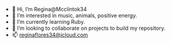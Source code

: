 - 👋 Hi, I’m Regina@Mcclintok34
- 👀 I’m interested in music, animals, positive energy. 
- 🌱 I’m currently learning Ruby.
- 💞️ I’m looking to collaborate on projects to build my repository.
- 📫 reginaflores34@icloud.com
    
<!---
Mcclintok34/Mcclintok34 is a ✨ special ✨ repository because its `README.md` (this file) appears on your GitHub profile.
You can click the Preview link to take a look at your changes.
--->

